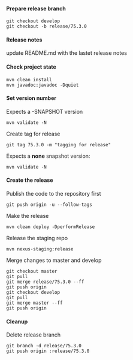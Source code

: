 #### Prepare release branch

````
git checkout develop
git checkout -b release/75.3.0
````

#### Release notes
update README.md with the lastet release notes


#### Check project state
````
mvn clean install
mvn javadoc:javadoc -Dquiet
````

#### Set version number

Expects a -SNAPSHOT version
````
mvn validate -N
````

Create tag for release
````
git tag 75.3.0 -m "tagging for release"
````

Expects a **none** snapshot version:
````
mvn validate -N
````

#### Create the release

Publish the code to the repository first
````
git push origin -u --follow-tags
````

Make the release
````
mvn clean deploy -DperformRelease
````

Release the staging repo
````
mvn nexus-staging:release
````


Merge changes to master and develop

````
git checkout master
git pull
git merge release/75.3.0 --ff
git push origin
git checkout develop
git pull
git merge master --ff
git push origin
````

#### Cleanup

Delete release branch
````
git branch -d release/75.3.0
git push origin :release/75.3.0
````




